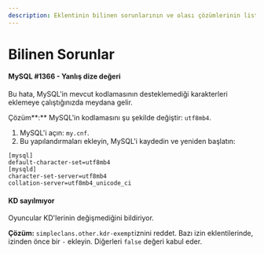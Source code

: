```yaml
---
description: Eklentinin bilinen sorunlarının ve olası çözümlerinin listesi.
---
```


# Bilinen Sorunlar

#### MySQL \#1366 - Yanlış dize değeri

Bu hata, MySQL'in mevcut kodlamasının desteklemediği karakterleri eklemeye çalıştığınızda meydana gelir.

Çözüm**:** MySQL'in kodlamasını şu şekilde değiştir: `utf8mb4`.  
1. MySQL'i açın: `my.cnf`.  
2. Bu yapılandırmaları ekleyin, MySQL'i kaydedin ve yeniden başlatın:

```text
[mysql]
default-character-set=utf8mb4
[mysqld]
character-set-server=utf8mb4
collation-server=utf8mb4_unicode_ci
```

#### KD sayılmıyor

Oyuncular KD'lerinin değişmediğini bildiriyor.

**Çözüm:** `simpleclans.other.kdr-exempt`iznini reddet. Bazı izin eklentilerinde, izinden önce bir `-` ekleyin. Diğerleri `false` değeri kabul eder.

